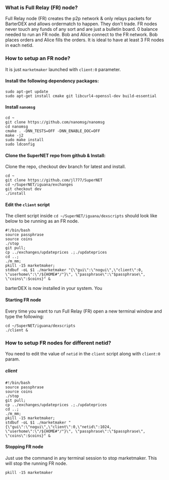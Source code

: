 ### What is Full Relay (FR) node?

Full Relay node (FR) creates the p2p network & only relays packets for BarterDEX and allows ordermatch to happen. They don't trade. FR nodes never touch any funds of any sort and are just a bulletin board. 0 balance needed to run an FR node. Bob and Alice connect to the FR network. Bob places orders and Alice fills the orders. It is ideal to have at least 3 FR nodes in each netid.

### How to setup an FR node?

It is just `marketmaker` launched with `client:0` parameter. 

#### Install the following dependency packages:

```shell
sudo apt-get update
sudo apt-get install cmake git libcurl4-openssl-dev build-essential
```

#### Install `nanomsg`

```shell
cd ~
git clone https://github.com/nanomsg/nanomsg
cd nanomsg
cmake . -DNN_TESTS=OFF -DNN_ENABLE_DOC=OFF
make -j2
sudo make install
sudo ldconfig
```
#### Clone the SuperNET repo from github & Install:
Clone the repo, checkout dev branch for latest and install.

```shell
cd ~
git clone https://github.com/jl777/SuperNET
cd ~/SuperNET/iguana/exchanges
git checkout dev
./install
```

#### Edit the `client` script
The client script inside `cd ~/SuperNET/iguana/dexscripts` should look like below to be running as an FR node.

```shell
#!/bin/bash
source passphrase
source coins
./stop
git pull;
cp ../exchanges/updateprices .;./updateprices
cd ..; 
./m_mm;
pkill -15 marketmaker; 
stdbuf -oL $1 ./marketmaker "{\"gui\":\"nogui\",\"client\":0, \"userhome\":\"/${HOME#"/"}\", \"passphrase\":\"$passphrase\", \"coins\":$coins}" &
```
barterDEX is now installed in your system. You

#### Starting FR node

Every time you want to run Full Relay (FR) open a new terminal window and type the following:
```shell
cd ~/SuperNET/iguana/dexscripts
./client &
```

### How to setup FR nodes for different netid?
You need to edit the value of `netid` in the `client` script along with `client:0` param.

##### client

```shell
#!/bin/bash
source passphrase
source coins
./stop
git pull;
cp ../exchanges/updateprices .;./updateprices
cd ..; 
./m_mm;
pkill -15 marketmaker; 
stdbuf -oL $1 ./marketmaker "{\"gui\":\"nogui\",\"client\":0,\"netid\":1024, \"userhome\":\"/${HOME#"/"}\", \"passphrase\":\"$passphrase\", \"coins\":$coins}" &
```

#### Stopping FR node
Just use the command in any terminal session to stop marketmaker. This will stop the running FR node.

```shell
pkill -15 marketmaker
```